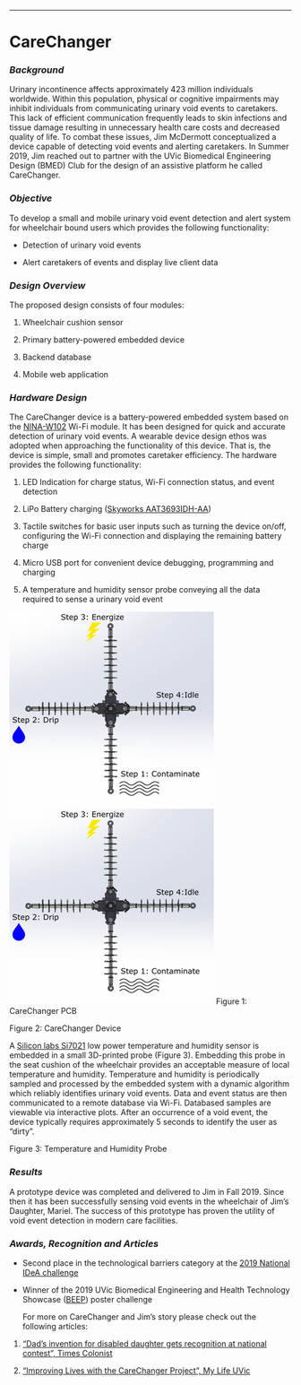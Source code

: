 ---
# CareChanger

### *Background*
Urinary incontinence affects approximately 423 million individuals worldwide.
Within this population, physical or cognitive impairments may inhibit
individuals from communicating urinary void events to caretakers. This lack of
efficient communication frequently leads to skin infections and tissue damage
resulting in unnecessary health care costs and decreased quality of life. To
combat these issues, Jim McDermott conceptualized a device capable of detecting
void events and alerting caretakers. In Summer 2019, Jim reached out to partner
with the UVic Biomedical Engineering Design (BMED) Club for the design of an
assistive platform he called CareChanger.

### *Objective*  
To develop a small and mobile urinary void event detection and alert system for
wheelchair bound users which provides the following functionality:

-   Detection of urinary void events

-   Alert caretakers of events and display live client data

### *Design Overview*  
The proposed design consists of four modules:

1.  Wheelchair cushion sensor

2.  Primary battery-powered embedded device

3.  Backend database

4.  Mobile web application

### *Hardware Design*  
The CareChanger device is a battery-powered embedded system based on the
[NINA-W102](https://www.u-blox.com/en/product/nina-w10-series) Wi-Fi module. It
has been designed for quick and accurate detection of urinary void events. A
wearable device design ethos was adopted when approaching the functionality of
this device. That is, the device is simple, small and promotes caretaker
efficiency. The hardware provides the following functionality:

1.  LED Indication for charge status, Wi-Fi connection status, and event
    detection

2.  LiPo Battery charging ([Skyworks
    AAT3693IDH-AA](https://store.skyworksinc.com/products/detail/aat3693idhaat1-skyworks/74683/))

3.  Tactile switches for basic user inputs such as turning the device on/off,
    configuring the Wi-Fi connection and displaying the remaining battery charge

4.  Micro USB port for convenient device debugging, programming and charging

5.  A temperature and humidity sensor probe conveying all the data required to
    sense a urinary void event

<img src="images/cycle.png" /> </div>
 ![](images/cycle.png)
Figure 1: CareChanger PCB

Figure 2: CareChanger Device

A [Silicon labs
Si7021](https://www.silabs.com/sensors/humidity/si7006-13-20-21-34/device.si7021-a20-gm)
low power temperature and humidity sensor is embedded in a small 3D-printed
probe (Figure 3). Embedding this probe in the seat cushion of the wheelchair
provides an acceptable measure of local temperature and humidity. Temperature
and humidity is periodically sampled and processed by the embedded system with a
dynamic algorithm which reliably identifies urinary void events. Data and event
status are then communicated to a remote database via Wi-Fi. Databased samples
are viewable via interactive plots. After an occurrence of a void event, the
device typically requires approximately 5 seconds to identify the user as
“dirty”.

Figure 3: Temperature and Humidity Probe

### *Results*  
A prototype device was completed and delivered to Jim in Fall 2019. Since then
it has been successfully sensing void events in the wheelchair of Jim’s
Daughter, Mariel. The success of this prototype has proven the utility of void
event detection in modern care facilities.

### *Awards, Recognition and Articles*

-   Second place in the technological barriers category at the [2019 National
    IDeA
    challenge](https://www.univcan.ca/programs-and-scholarships/innovative-designs-accessibility-competition/meet-the-2019-idea-competition-winners/)

-   Winner of the 2019 UVic Biomedical Engineering and Health Technology
    Showcase
    ([BEEP](https://www.uvic.ca/research/centres/biomedical/events-outreach/partnership-day/index.php))
    poster challenge

    For more on CareChanger and Jim’s story please check out the following
    articles:

1.  [“Dad’s invention for disabled daughter gets recognition at national
    contest”, Times
    Colonist](https://www.timescolonist.com/news/local/dad-s-invention-for-disabled-daughter-gets-recognition-at-national-contest-1.23918747)

2.  [“Improving Lives with the CareChanger Project”, My Life
    UVic](https://onlineacademiccommunity.uvic.ca/myuviclife/2019/08/30/improving-lives-with-the-carechanger-project/)
